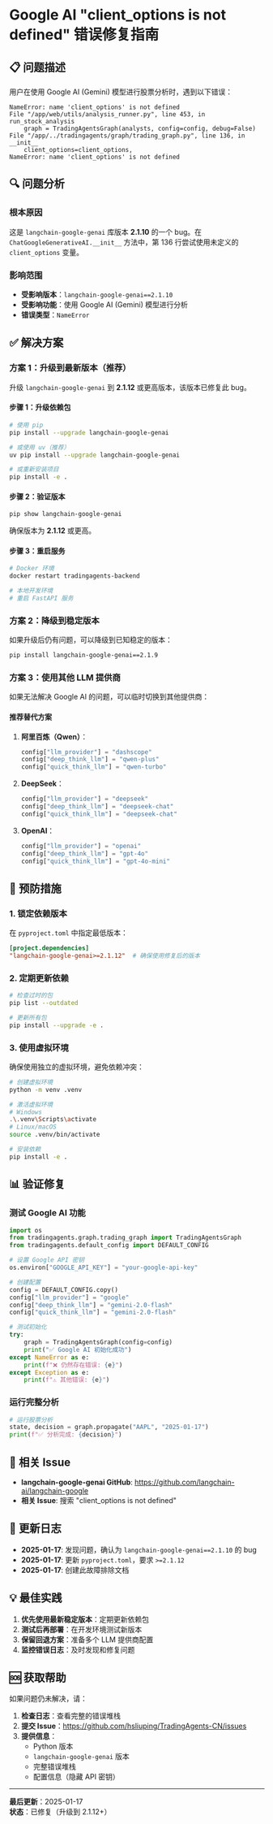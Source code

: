 # Google AI "client_options is not defined" 错误修复指南

## 📋 问题描述

用户在使用 Google AI (Gemini) 模型进行股票分析时，遇到以下错误：

```
NameError: name 'client_options' is not defined
File "/app/web/utils/analysis_runner.py", line 453, in run_stock_analysis
    graph = TradingAgentsGraph(analysts, config=config, debug=False)
File "/app/../tradingagents/graph/trading_graph.py", line 136, in __init__
    client_options=client_options,
NameError: name 'client_options' is not defined
```

## 🔍 问题分析

### 根本原因

这是 `langchain-google-genai` 库版本 **2.1.10** 的一个 bug。在 `ChatGoogleGenerativeAI.__init__` 方法中，第 136 行尝试使用未定义的 `client_options` 变量。

### 影响范围

- **受影响版本**：`langchain-google-genai==2.1.10`
- **受影响功能**：使用 Google AI (Gemini) 模型进行分析
- **错误类型**：`NameError`

## ✅ 解决方案

### 方案 1：升级到最新版本（推荐）

升级 `langchain-google-genai` 到 **2.1.12** 或更高版本，该版本已修复此 bug。

#### 步骤 1：升级依赖包

```bash
# 使用 pip
pip install --upgrade langchain-google-genai

# 或使用 uv（推荐）
uv pip install --upgrade langchain-google-genai

# 或重新安装项目
pip install -e .
```

#### 步骤 2：验证版本

```bash
pip show langchain-google-genai
```

确保版本为 **2.1.12** 或更高。

#### 步骤 3：重启服务

```bash
# Docker 环境
docker restart tradingagents-backend

# 本地开发环境
# 重启 FastAPI 服务
```

### 方案 2：降级到稳定版本

如果升级后仍有问题，可以降级到已知稳定的版本：

```bash
pip install langchain-google-genai==2.1.9
```

### 方案 3：使用其他 LLM 提供商

如果无法解决 Google AI 的问题，可以临时切换到其他提供商：

#### 推荐替代方案

1. **阿里百炼（Qwen）**：
   ```python
   config["llm_provider"] = "dashscope"
   config["deep_think_llm"] = "qwen-plus"
   config["quick_think_llm"] = "qwen-turbo"
   ```

2. **DeepSeek**：
   ```python
   config["llm_provider"] = "deepseek"
   config["deep_think_llm"] = "deepseek-chat"
   config["quick_think_llm"] = "deepseek-chat"
   ```

3. **OpenAI**：
   ```python
   config["llm_provider"] = "openai"
   config["deep_think_llm"] = "gpt-4o"
   config["quick_think_llm"] = "gpt-4o-mini"
   ```

## 🔧 预防措施

### 1. 锁定依赖版本

在 `pyproject.toml` 中指定最低版本：

```toml
[project.dependencies]
"langchain-google-genai>=2.1.12"  # 确保使用修复后的版本
```

### 2. 定期更新依赖

```bash
# 检查过时的包
pip list --outdated

# 更新所有包
pip install --upgrade -e .
```

### 3. 使用虚拟环境

确保使用独立的虚拟环境，避免依赖冲突：

```bash
# 创建虚拟环境
python -m venv .venv

# 激活虚拟环境
# Windows
.\.venv\Scripts\activate
# Linux/macOS
source .venv/bin/activate

# 安装依赖
pip install -e .
```

## 📊 验证修复

### 测试 Google AI 功能

```python
import os
from tradingagents.graph.trading_graph import TradingAgentsGraph
from tradingagents.default_config import DEFAULT_CONFIG

# 设置 Google API 密钥
os.environ["GOOGLE_API_KEY"] = "your-google-api-key"

# 创建配置
config = DEFAULT_CONFIG.copy()
config["llm_provider"] = "google"
config["deep_think_llm"] = "gemini-2.0-flash"
config["quick_think_llm"] = "gemini-2.0-flash"

# 测试初始化
try:
    graph = TradingAgentsGraph(config=config)
    print("✅ Google AI 初始化成功")
except NameError as e:
    print(f"❌ 仍然存在错误: {e}")
except Exception as e:
    print(f"⚠️ 其他错误: {e}")
```

### 运行完整分析

```python
# 运行股票分析
state, decision = graph.propagate("AAPL", "2025-01-17")
print(f"✅ 分析完成: {decision}")
```

## 🐛 相关 Issue

- **langchain-google-genai GitHub**: https://github.com/langchain-ai/langchain-google
- **相关 Issue**: 搜索 "client_options is not defined"

## 📝 更新日志

- **2025-01-17**: 发现问题，确认为 `langchain-google-genai==2.1.10` 的 bug
- **2025-01-17**: 更新 `pyproject.toml`，要求 `>=2.1.12`
- **2025-01-17**: 创建此故障排除文档

## 💡 最佳实践

1. **优先使用最新稳定版本**：定期更新依赖包
2. **测试后再部署**：在开发环境测试新版本
3. **保留回退方案**：准备多个 LLM 提供商配置
4. **监控错误日志**：及时发现和修复问题

## 🆘 获取帮助

如果问题仍未解决，请：

1. **检查日志**：查看完整的错误堆栈
2. **提交 Issue**：https://github.com/hsliuping/TradingAgents-CN/issues
3. **提供信息**：
   - Python 版本
   - `langchain-google-genai` 版本
   - 完整错误堆栈
   - 配置信息（隐藏 API 密钥）

---

**最后更新**：2025-01-17  
**状态**：已修复（升级到 2.1.12+）

